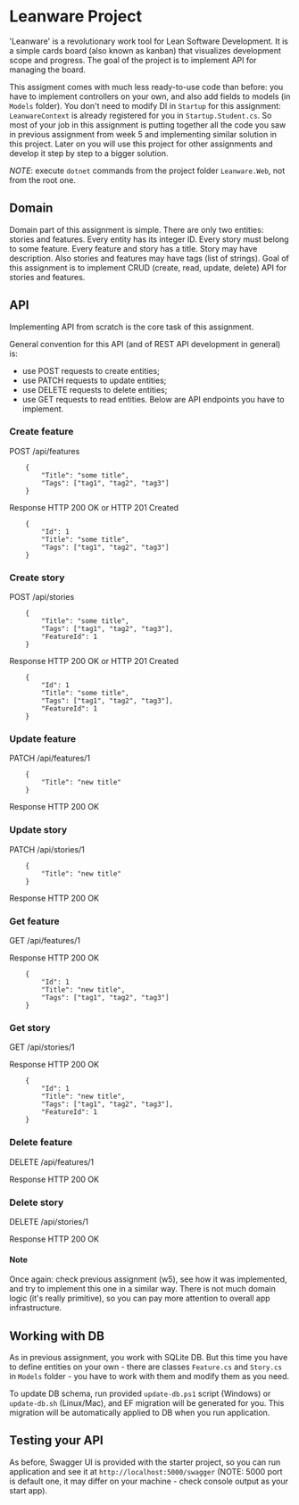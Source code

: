 # Leanware Project

'Leanware' is a revolutionary work tool for Lean Software Development. It is a simple cards board (also known as kanban) that visualizes development scope and progress. The goal of the project is to implement API for managing the board.

This assigment comes with much less ready-to-use code than before: you have to implement controllers on your own, and also add fields to models (in `Models` folder). You don't need to modify DI in `Startup` for this assignment: `LeanwareContext` is already registered for you in `Startup.Student.cs`. So most of your job in this assignment is putting together all the code you saw in previous assignment from week 5 and implementing similar solution in this project. Later on you will use this project for other assignments and develop it step by step to a bigger solution.

*NOTE*: execute `dotnet` commands from the project folder `Leanware.Web`, not from the root one.

## Domain

Domain part of this assignment is simple. There are only two entities: stories and features. Every entity has its integer ID. Every story must belong to some feature. Every feature and story has a title. Story may have description. Also stories and features may have tags (list of strings). Goal of this assignment is to implement CRUD (create, read, update, delete) API for stories and features.

## API

Implementing API from scratch is the core task of this assignment.

General convention for this API (and of REST API development in general) is:

- use POST requests to create entities;
- use PATCH requests to update entities;
- use DELETE requests to delete entities;
- use GET requests to read entities. Below are API endpoints you have to implement.

### Create feature

POST /api/features
```
    {
        "Title": "some title",
        "Tags": ["tag1", "tag2", "tag3"]
    }
```

Response
HTTP 200 OK or HTTP 201 Created
```
    {
        "Id": 1
        "Title": "some title",
        "Tags": ["tag1", "tag2", "tag3"]
    }
```

### Create story

POST /api/stories
```
    {
        "Title": "some title",
        "Tags": ["tag1", "tag2", "tag3"],
        "FeatureId": 1
    }
```

Response
HTTP 200 OK or HTTP 201 Created
```
    {
        "Id": 1
        "Title": "some title",
        "Tags": ["tag1", "tag2", "tag3"],
        "FeatureId": 1
    }
```

### Update feature

PATCH /api/features/1
```
    {
        "Title": "new title"
    }
```

Response
HTTP 200 OK

### Update story

PATCH /api/stories/1
```
    {
        "Title": "new title"
    }
```

Response
HTTP 200 OK

### Get feature

GET /api/features/1

Response
HTTP 200 OK
```
    {
        "Id": 1
        "Title": "new title",
        "Tags": ["tag1", "tag2", "tag3"]
    }
```

### Get story

GET /api/stories/1

Response
HTTP 200 OK
```
    {
        "Id": 1
        "Title": "new title",
        "Tags": ["tag1", "tag2", "tag3"],
        "FeatureId": 1
    }
```

### Delete feature

DELETE /api/features/1

Response
HTTP 200 OK

### Delete story

DELETE /api/stories/1

Response
HTTP 200 OK

#### Note

Once again: check previous assignment (w5), see how it was implemented, and try to implement this one in a similar way. There is not much domain logic (it's really primitive), so you can pay more attention to overall app infrastructure.

## Working with DB

As in previous assignment, you work with SQLite DB. But this time you have to define entities on your own - there are classes `Feature.cs` and `Story.cs` in `Models` folder - you have to work with them and modify them as you need.

To update DB schema, run provided `update-db.ps1` script (Windows) or `update-db.sh` (Linux/Mac), and EF migration will be generated for you. This migration will be automatically applied to DB when you run application.

## Testing your API

As before, Swagger UI is provided with the starter project, so you can run application and see it at `http://localhost:5000/swagger` (NOTE: 5000 port is default one, it may differ on your machine - check console output as your start app).
